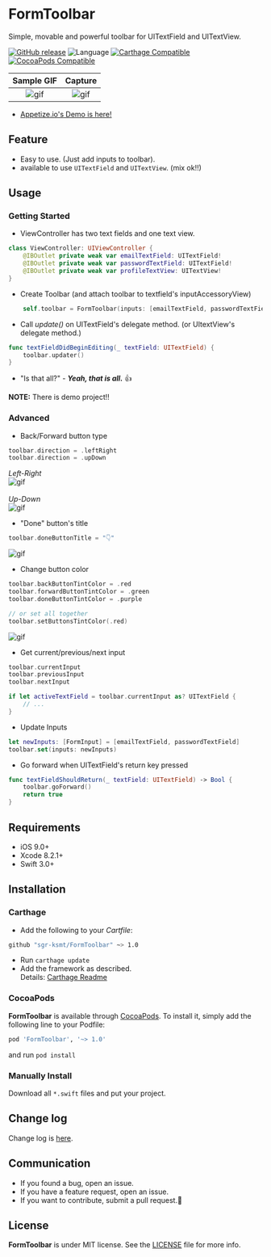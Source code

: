# FormToolbar
Simple, movable and powerful toolbar for UITextField and UITextView.

[![GitHub release](https://img.shields.io/github/release/sgr-ksmt/FormToolbar.svg)](https://github.com/sgr-ksmt/FormToolbar/releases)
![Language](https://img.shields.io/badge/language-Swift%204-orange.svg)
[![Carthage Compatible](https://img.shields.io/badge/Carthage-compatible-4BC51D.svg?style=flat)](https://github.com/Carthage/Carthage)
[![CocoaPods  Compatible](https://img.shields.io/badge/Cocoa%20Pods-compatible-4BC51D.svg?style=flat)](https://cocoapods.org)

|       Sample GIF        |        Capture        |
|:-----------------------:|:---------------------:|
| ![gif](docs/sample.gif) | ![gif](docs/img1.png) |

- [Appetize.io's Demo is here!](https://appetize.io/embed/w7muzzpbfr2p5fw1juctnp9qn0?device=iphone7&scale=100&orientation=portrait&osVersion=10.2)

## Feature
- Easy to use. (Just add inputs to toolbar).
- available to use `UITextField` and `UITextView`. (mix ok!!)

## Usage
### Getting Started

- ViewController has two text fields and one text view.

```swift
class ViewController: UIViewController {
    @IBOutlet private weak var emailTextField: UITextField!
    @IBOutlet private weak var passwordTextField: UITextField!
    @IBOutlet private weak var profileTextView: UITextView!
}
```

- Create Toolbar (and attach toolbar to textfield's inputAccessoryView)

```swift
    self.toolbar = FormToolbar(inputs: [emailTextField, passwordTextField, profileTextView])
```

- Call *update()* on UITextField's delegate method. (or UItextView's delegate method.)

```swift
func textFieldDidBeginEditing(_ textField: UITextField) {
    toolbar.updater()
}
```

- "Is that all?" - ***Yeah, that is all.*** :thumbsup:

**NOTE:** There is demo project!!

### Advanced
- Back/Forward button type

```swift
toolbar.direction = .leftRight
toolbar.direction = .upDown
```

*Left-Right*  
![gif](docs/img2.png)  
<br />
*Up-Down*  
![gif](docs/img3.png)

- "Done" button's title

```swift
toolbar.doneButtonTitle = "👇"
```

![gif](docs/img4.png)


- Change button color

```swift
toolbar.backButtonTintColor = .red
toolbar.forwardButtonTintColor = .green
toolbar.doneButtonTintColor = .purple

// or set all together
toolbar.setButtonsTintColor(.red)
```

![gif](docs/img5.png)


- Get current/previous/next input

```swift
toolbar.currentInput
toolbar.previousInput
toolbar.nextInput

if let activeTextField = toolbar.currentInput as? UITextField {
    // ...
}
```

- Update Inputs

```swift
let newInputs: [FormInput] = [emailTextField, passwordTextField]
toolbar.set(inputs: newInputs)
```

- Go forward when UITextField's return key pressed

```swift
func textFieldShouldReturn(_ textField: UITextField) -> Bool {
    toolbar.goForward()
    return true
}
```


## Requirements
- iOS 9.0+
- Xcode 8.2.1+
- Swift 3.0+

## Installation

### Carthage

- Add the following to your *Cartfile*:

```bash
github "sgr-ksmt/FormToolbar" ~> 1.0
```

- Run `carthage update`
- Add the framework as described.
<br> Details: [Carthage Readme](https://github.com/Carthage/Carthage#adding-frameworks-to-an-application)


### CocoaPods

**FormToolbar** is available through [CocoaPods](http://cocoapods.org). To install
it, simply add the following line to your Podfile:

```ruby
pod 'FormToolbar', '~> 1.0'
```

and run `pod install`

### Manually Install
Download all `*.swift` files and put your project.

## Change log
Change log is [here](https://github.com/sgr-ksmt/FormToolbar/blob/master/CHANGELOG.md).

## Communication
- If you found a bug, open an issue.
- If you have a feature request, open an issue.
- If you want to contribute, submit a pull request.:muscle:

## License

**FormToolbar** is under MIT license. See the [LICENSE](LICENSE) file for more info.
